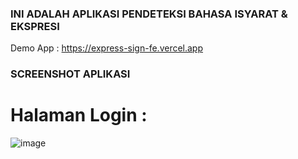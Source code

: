 ### INI ADALAH APLIKASI PENDETEKSI BAHASA ISYARAT & EKSPRESI
Demo App : https://express-sign-fe.vercel.app

### SCREENSHOT APLIKASI
# Halaman Login : 
![image](https://github.com/Akaza22/Express-Sign-FE/assets/95345862/ea7a976a-3ce9-4111-8854-fad09e22ac2a)
